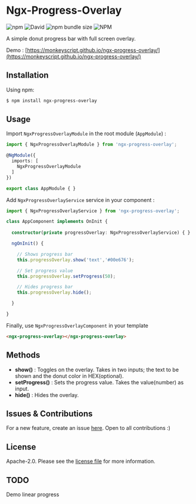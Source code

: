 # Ngx-Progress-Overlay

![npm](https://img.shields.io/npm/v/ngx-progress-overlay)
![David](https://img.shields.io/david/monkeyscript/ngx-progress-overlay)
![npm bundle size](https://img.shields.io/bundlephobia/min/ngx-progress-overlay)
![NPM](https://img.shields.io/npm/l/ngx-progress-overlay)

A simple donut progress bar with full screen overlay.

Demo : [https://monkeyscript.github.io/ngx-progress-overlay/](https://monkeyscript.github.io/ngx-progress-overlay/)

## Installation

Using npm:

```bash
$ npm install ngx-progress-overlay
```

## Usage

Import `NgxProgressOverlayModule` in the root module (`AppModule`) :
```typescript
import { NgxProgressOverlayModule } from 'ngx-progress-overlay';

@NgModule({
  imports: [
    NgxProgressOverlayModule
  ]
})

export class AppModule { }
```

Add `NgxProgressOverlayService` service in your component : 
```typescript
import { NgxProgressOverlayService } from 'ngx-progress-overlay';

class AppComponent implements OnInit {
  
  constructor(private progressOverlay: NgxProgressOverlayService) { }

  ngOnInit() {

    // Shows progress bar
    this.progressOverlay.show('text','#00e676');

    // Set progress value
    this.progressOverlay.setProgress(50);

    // Hides progress bar
    this.progressOverlay.hide();

  }

}
```

Finally, use `NgxProgressOverlayComponent` in your template
```html
<ngx-progress-overlay></ngx-progress-overlay>
```

## Methods

- **show()** : Toggles on the overlay. Takes in two inputs; the text to be shown and the donut color in HEX(optional).
- **setProgress()** : Sets the progress value. Takes the value(number) as input.
- **hide()** : Hides the overlay.

## Issues & Contributions

For a new feature, create an issue [here](https://github.com/monkeyscript/ngx-progress-overlay/issues). Open to all contributions :)

## License

Apache-2.0. Please see the [license file](https://github.com/monkeyscript/ngx-progress-overlay/blob/master/LICENSE) for more information.

## TODO
Demo
linear progress